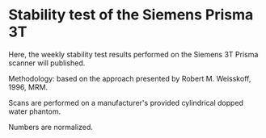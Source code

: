 # Stability test of the Siemens Prisma 3T	

Here, the weekly stability test results performed on the Siemens 3T Prisma scanner will published.

Methodology: based on the approach presented by Robert M. Weisskoff, 1996, MRM.

Scans are performed on a manufacturer's provided cylindrical dopped water phantom.

Numbers are normalized.
